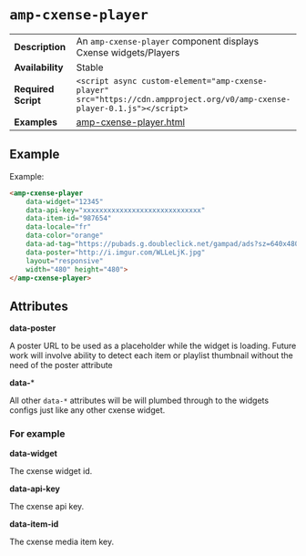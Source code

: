 <!---
Copyright 2015 Cxense. All Rights Reserved.

Licensed under the Apache License, Version 2.0 (the "License");
you may not use this file except in compliance with the License.
You may obtain a copy of the License at

      http://www.apache.org/licenses/LICENSE-2.0

Unless required by applicable law or agreed to in writing, software
distributed under the License is distributed on an "AS-IS" BASIS,
WITHOUT WARRANTIES OR CONDITIONS OF ANY KIND, either express or implied.
See the License for the specific language governing permissions and
limitations under the License.
-->

# <a name="amp-cxense-player"></a> `amp-cxense-player`

<table>
  <tr>
    <td class="col-fourty"><strong>Description</strong></td>
    <td>An <code>amp-cxense-player</code> component displays Cxense widgets/Players</td>
  </tr>
  <tr>
    <td class="col-fourty"><strong>Availability</strong></td>
    <td>Stable</td>
  </tr>
  <tr>
    <td class="col-fourty"><strong>Required Script</strong></td>
    <td><code>&lt;script async custom-element="amp-cxense-player" src="https://cdn.ampproject.org/v0/amp-cxense-player-0.1.js">&lt;/script></code></td>
  </tr>
  <tr>
    <td class="col-fourty"><strong>Examples</strong></td>
    <td><a href="https://ampbyexample.com/components/amp-cxense-player">amp-cxense-player.html</a></td>
  </tr>
</table>

## Example

Example:

```html
<amp-cxense-player
    data-widget="12345"
    data-api-key="xxxxxxxxxxxxxxxxxxxxxxxxxxxxx"
    data-item-id="987654"
    data-locale="fr"
    data-color="orange"
    data-ad-tag="https://pubads.g.doubleclick.net/gampad/ads?sz=640x480&iu=/124319096/external/single_ad_samples&ciu_szs=300x250&impl=s&gdfp_req=1&env=vp&output=vast&unviewed_position_start=1&cust_params=deployment%3Ddevsite%26sample_ct%3Dskippablelinear&correlator="
    data-poster="http://i.imgur.com/WLLeLjK.jpg"
    layout="responsive"
    width="480" height="480">
</amp-cxense-player>
```

## Attributes

**data-poster**

A poster URL to be used as a placeholder while the widget is loading.
Future work will involve ability to detect each item or playlist thumbnail without the need of the poster attribute

**data-***

All other `data-*` attributes will be will plumbed through to the widgets configs just like any other cxense widget.

### For example

**data-widget**

The cxense widget id.

**data-api-key**

The cxense api key.

**data-item-id**

The cxense media item key.